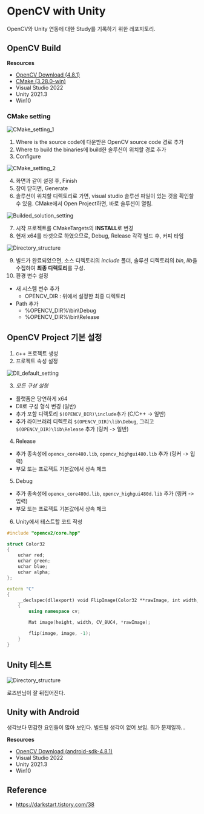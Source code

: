 # OpenCV with Unity

OpenCV와 Unity 연동에 대한 Study를 기록하기 위한 레포지토리.

## OpenCV Build

**Resources**

- [OpenCV Download (4.8.1)](https://github.com/opencv/opencv/releases/tag/4.8.1)
- [CMake (3.28.0-win)](https://github.com/Kitware/CMake/releases/tag/v3.28.0-rc4)
- Visual Studio 2022
- Unity 2021.3
- Win10

### CMake setting

![CMake_setting_1](./Images/opencv-with-unity-01.png)

1. Where is the source code에 다운받은 OpenCV source code 경로 추가
2. Where to build the binaries에 build한 솔루션이 위치할 경로 추가
3. Configure

![CMake_setting_2](./Images/opencv-with-unity-02.png)

4. 화면과 같이 설정 후, Finish
5. 창이 닫히면, Generate
6. 솔루션이 위치할 디렉토리로 가면, visual studio 솔루션 파일이 있는 것을 확인할 수 있음. CMake에서 Open Project하면, 바로 솔루션이 열림.

![Builded_solution_setting](./Images/opencv-with-unity-03.png)

7. 시작 프로젝트를 CMakeTargets의 **INSTALL**로 변경
8. 현재 x64를 타겟으로 하였으므로, Debug, Release 각각 빌드 후, 커피 타임

![Directory_structure](./Images/opencv-with-unity-04.png)

9. 빌드가 완료되었으면, 소스 디렉토리의 *include* 폴더, 솔루션 디렉토리의 *bin*, *lib*을 수집하여 **최종 디렉토리**를 구성.
10. 환경 변수 설정
- 새 시스템 변수 추가
    - OPENCV_DIR : 위에서 설정한 최종 디렉토리
- Path 추가
    - %OPENCV_DIR%\bin\Debug
    - %OPENCV_DIR%\bin\Release

## OpenCV Project 기본 설정

1. c++ 프로젝트 생성
2. 프로젝트 속성 설정

![Dll_default_setting](./Images/opencv-with-unity-05.png)

3. *모든 구성 설정*
- 플랫폼은 당연하게 x64
- Dll로 구성 형식 변경 (일반)
- 추가 포함 디렉토리 ```$(OPENCV_DIR)\include```추가 (C/C++ -> 일반)
- 추가 라이브러리 디렉토리 ```$(OPENCV_DIR)\lib\Debug```, 그리고 ```$(OPENCV_DIR)\lib\Release``` 추가 (링커 -> 일반)

4. Release
- 추가 종속성에 ```opencv_core480.lib```, ```opencv_highgui480.lib``` 추가 (링커 -> 입력)
- 부모 또는 프로젝트 기본값에서 상속 체크

5. Debug
- 추가 종속성에 ```opencv_core480d.lib```, ```opencv_highgui480d.lib``` 추가 (링커 -> 입력)
- 부모 또는 프로젝트 기본값에서 상속 체크

6. Unity에서 테스트할 코드 작성

```cpp
#include "opencv2/core.hpp"

struct Color32
{
	uchar red;
	uchar green;
	uchar blue;
	uchar alpha;
};

extern "C"
{
	__declspec(dllexport) void FlipImage(Color32 **rawImage, int width, int height)
	{
		using namespace cv;

		Mat image(height, width, CV_8UC4, *rawImage);

		flip(image, image, -1);
	}
}
```

## Unity 테스트

![Directory_structure](./Images/opencv-with-unity.gif)

로즈번님이 잘 뒤집어진다.

## Unity with Android

생각보다 민감한 요인들이 많아 보인다. 빌드될 생각이 없어 보임. 뭐가 문제일까...

**Resources**

- [OpenCV Download (android-sdk-4.8.1)](https://github.com/opencv/opencv/releases/tag/4.8.1)
- Visual Studio 2022
- Unity 2021.3
- Win10

## Reference
- https://darkstart.tistory.com/38